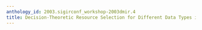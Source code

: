 ```yaml
---
anthology_id: 2003.sigirconf_workshop-2003dmir.4
title: Decision-Theoretic Resource Selection for Different Data Types in MIND
---
```

